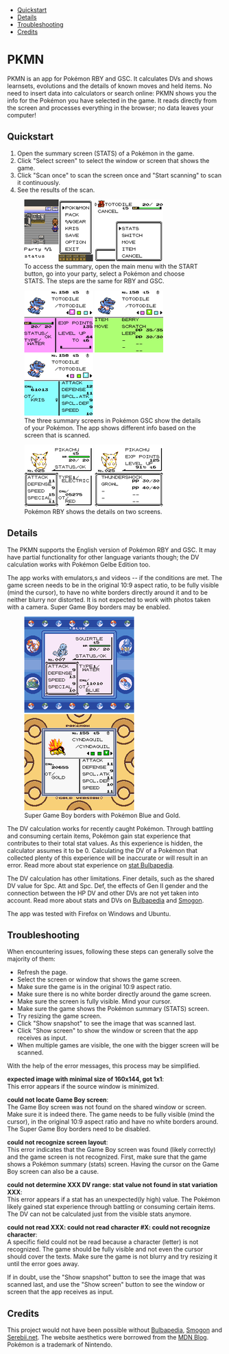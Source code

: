 <!-- @import "[TOC]" {cmd="toc" depthFrom=2 depthTo=3 orderedList=false} -->

<!-- code_chunk_output -->

- [Quickstart](#quickstart)
- [Details](#details)
- [Troubleshooting](#troubleshooting)
- [Credits](#credits)

<!-- /code_chunk_output -->

# PKMN

PKMN is an app for Pokémon RBY and GSC. It calculates DVs and shows learnsets, evolutions and the details of known moves and held items. No need to insert data into calculators or search online: PKMN shows you the info for the Pokémon you have selected in the game. It reads directly from the screen and processes everything in the browser; no data leaves your computer! 

## Quickstart

1. Open the summary screen (STATS) of a Pokémon in the game.
1. Click "Select screen" to select the window or screen that shows the game.
1. Click "Scan once" to scan the screen once and "Start scanning" to scan it continuously. 
1. See the results of the scan.

<figure>
  <div class="multi-img-figure">
  <img class="screenshot" src="img/Crystal_select_party.png" alt="1">
  <img class="screenshot"src="img/Crystal_select_summary.png" alt="0">
  </div>
  <figcaption>
  To access the summary, open the main menu with the START button, go into your party, select a Pokémon and choose STATS. The steps are the same for RBY and GSC.
  </figcaption>
</figure>

<figure>
  <div class="multi-img-figure">
  <img class="screenshot" src="img/Crystal_summary_1.png" alt="0">
  <img class="screenshot" src="img/Crystal_summary_2.png" alt="1">
  <img class="screenshot" src="img/Crystal_summary_3.png" alt="2">
  </div>
  <figcaption>
  The three summary screens in Pokémon GSC show the details of your Pokémon. The app shows different info based on the screen that is scanned.
  </figcaption>
</figure>

<figure>
  <div class="multi-img-figure">
  <img class="screenshot" src="img/Yellow_summary_1.png" alt="0">
  <img class="screenshot" src="img/Yellow_summary_2.png" alt="1">
  </div>
  <figcaption>
  Pokémon RBY shows the details on two screens.
  </figcaption>
</figure>

## Details

The PKMN supports the English version of Pokémon RBY and GSC. It may have partial functionality for other language variants though; the DV calculation works with Pokémon Gelbe Edition too.

The app works with emulators,s and videos -- if the conditions are met. The game screen needs to be in the original 10:9 aspect ratio, to be fully visible (mind the cursor), to have no white borders directly around it and to be neither blurry nor distorted. It is not expected to work with photos taken with a camera. Super Game Boy borders may be enabled.

<figure>
  <div class="multi-img-figure">
  <img class="screenshot" src="img/Blue_SGB_summary_1.png" alt="0">
  <img class="screenshot" src="img/Gold_SGB_summary_3.png" alt="1">
  </div>
  <figcaption>
  Super Game Boy borders with Pokémon Blue and Gold.
  </figcaption>
</figure>

The DV calculation works for recently caught Pokémon. Through battling and consuming certain items, Pokémon gain stat experience that contributes to their total stat values. As this experience is hidden, the calculator assumes it to be 0. Calculating the DV of a Pokémon that collected plenty of this experience will be inaccurate or will result in an error. Read more about stat experience on [stat Bulbapedia](https://bulbapedia.bulbagarden.net/wiki/Effort_values#Stat_experience). 

The DV calculation has other limitations. Finer details, such as the shared DV value for Spc. Att and Spc. Def, the effects of Gen II gender and the connection between the HP DV and other DVs are not yet taken into account. Read more about stats and DVs on [Bulbapedia](https://bulbapedia.bulbagarden.net/wiki/Individual_values#Generation_I_and_II) and [Smogon](https://www.smogon.com/ingame/guides/rby_gsc_stats).

The app was tested with Firefox on Windows and Ubuntu.

## Troubleshooting

When encountering issues, following these steps can generally solve the majority of them:

- Refresh the page.
- Select the screen or window that shows the game screen.
- Make sure the game is in the original 10:9 aspect ratio.
- Make sure there is no white border directly around the game screen.
- Make sure the screen is fully visible. Mind your cursor.
- Make sure the game shows the Pokémon summary (STATS) screen.
- Try resizing the game screen.
- Click "Show snapshot" to see the image that was scanned last.
- Click "Show screen" to show the window or screen that the app receives as input.
- When multiple games are visible, the one with the bigger screen will be scanned.

With the help of the error messages, this process may be simplified.

**expected image with minimal size of 160x144, got 1x1**:  
This error appears if the source window is minimized.

**could not locate Game Boy screen**:  
The Game Boy screen was not found on the shared window or screen. Make sure it is indeed there. The game needs to be fully visible (mind the cursor), in the original 10:9 aspect ratio and have no white borders around. The Super Game Boy borders need to be disabled.

**could not recognize screen layout**:  
This error indicates that the Game Boy screen was found (likely correctly) and the game screen is not recognized. First, make sure that the game shows a Pokémon summary (stats) screen. Having the cursor on the Game Boy screen can also be a cause.

**could not determine XXX DV range: stat value not found in stat variation XXX**:  
This error appears if a stat has an unexpected(ly high) value. The Pokémon likely gained stat experience through battling or consuming certain items. The DV can not be calculated just from the visible stats anymore.

**could not read XXX: could not read character #X: could not recognize character**:  
A specific field could not be read because a character (letter) is not recognized. The game should be fully visible and not even the cursor should cover the texts. Make sure the game is not blurry and try resizing it until the error goes away.

If in doubt, use the "Show snapshot" button to see the image that was scanned last, and use the "Show screen" button to see the window or screen that the app receives as input.

## Credits

This project would not have been possible without [Bulbapedia](https://bulbapedia.bulbagarden.net/), [Smogon](https://www.smogon.com/) and [Serebii.net](https://www.serebii.net/). The website aesthetics were borrowed from the [MDN Blog](https://developer.mozilla.org/en-US/blog/). Pokémon is a trademark of Nintendo.
